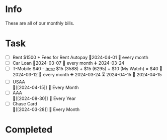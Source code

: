 # Info
These are all of our monthly bills.
# Task
- [ ] Rent
      $1500 + Fees for Rent
      Autopay
      🛫2024-04-01 🔁 every month
- [ ] Car Loan 🛫2024-03-07 🔁 every month ➕ 2024-03-24
- [ ] T-Mobile $40 - [here](https://tmobile.com/guestpay) 
      $15 (3588) + $15 (6295) + $10 (My Watch) = $40 🛫 2024-03-12 🔁 every month ➕ 2024-03-24 ⏳ 2024-04-15 📅 2024-04-15 
- [ ] USAA<br>🛫[[2024-04-15]] 🔁 Every Month
- [ ] AAA<br>🛫[[2024-08-30]] 🔁 Every Year
- [ ] Chase Card<br>🛫[[2024-03-28]] 🔁 Every Month

# Completed